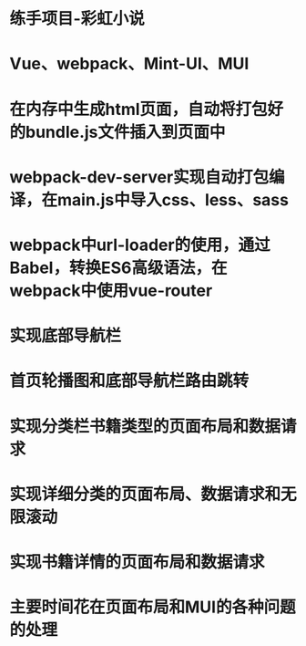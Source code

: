 # 练手项目-彩虹小说

# Vue、webpack、Mint-UI、MUI

# 在内存中生成html页面，自动将打包好的bundle.js文件插入到页面中

# webpack-dev-server实现自动打包编译，在main.js中导入css、less、sass

# webpack中url-loader的使用，通过Babel，转换ES6高级语法，在webpack中使用vue-router

# 实现底部导航栏

# 首页轮播图和底部导航栏路由跳转

# 实现分类栏书籍类型的页面布局和数据请求

# 实现详细分类的页面布局、数据请求和无限滚动

# 实现书籍详情的页面布局和数据请求

# 主要时间花在页面布局和MUI的各种问题的处理